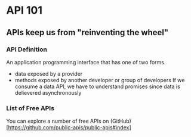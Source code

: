# API 101
## APIs keep us from "reinventing the wheel"

### API Definition
An application programming interface that has one of two forms.
- data exposed by a provider
- methods exposed by another developer or group of developers
If we consume a data API, we have to understand promises since data is delievered asynchronously

### List of Free APIs
You can explore a number of free APIs on (GitHub) [https://github.com/public-apis/public-apis#index]